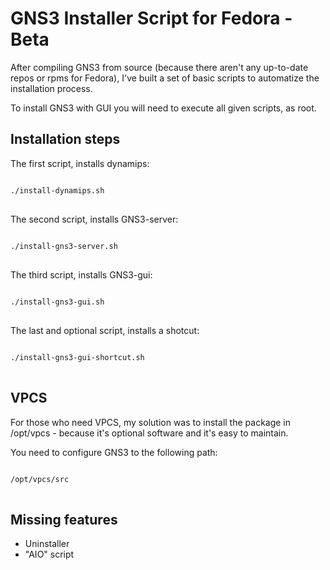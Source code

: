 # GNS3 Installer Script for Fedora - Beta

After compiling GNS3 from source (because there aren't any up-to-date repos or rpms for Fedora), I've built a set of basic scripts to automatize the installation process.

To install GNS3 with GUI you will need to execute all given scripts, as root.

Installation steps
-------------------

The first script, installs dynamips:
<pre>
<code>
./install-dynamips.sh
</code>
</pre>

The second script, installs GNS3-server:
<pre>
<code>
./install-gns3-server.sh
</code>
</pre>

The third script, installs GNS3-gui:
<pre>
<code>
./install-gns3-gui.sh 
</code>
</pre>

The last and optional script, installs a shotcut:
<pre>
<code>
./install-gns3-gui-shortcut.sh 
</code>
</pre>

VPCS
----
For those who need VPCS, my solution was to install the package in /opt/vpcs - because it's optional software and it's easy to maintain.

You need to configure GNS3 to the following path:

<pre>
<code>
/opt/vpcs/src
</code>
</pre>



Missing features
-----------------
* Uninstaller
* "AIO" script
